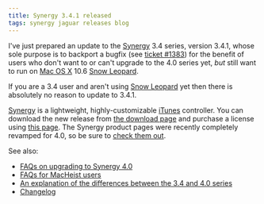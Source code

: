 ```yaml
---
title: Synergy 3.4.1 released
tags: synergy jaguar releases blog
---
```


I've just prepared an update to the [Synergy](/wiki/Synergy) 3.4 series, version 3.4.1, whose sole purpose is to backport a bugfix (see [ticket \#1383](/issues/1383)) for the benefit of users who don't want to or can't upgrade to the 4.0 series yet, _but_ still want to run on [Mac OS X](/wiki/Mac_OS_X) 10.6 [Snow Leopard](/wiki/Snow_Leopard).

If you are a 3.4 user and aren't using [Snow Leopard](/wiki/Snow_Leopard) yet then there is absolutely no reason to update to 3.4.1.

[Synergy](/wiki/Synergy) is a lightweight, highly-customizable [iTunes](/wiki/iTunes) controller. You can download the new release from [the download page](/products/synergy/download) and purchase a license using [this page](https://secure.wincent.com/a/products/synergy-classic/purchase/). The Synergy product pages were recently completely revamped for 4.0, so be sure to [check them out](/products/synergy).

See also:

-   [FAQs on upgrading to Synergy 4.0](/blog/synergy-4.0-upgrades)
-   [FAQs for MacHeist users](/blog/frequently-asked-questions-about-synergy-and-macheist)
-   [An explanation of the differences between the 3.4 and 4.0 series](/blog/clearing-up-confusion-about-synergy-version-numbers)
-   [Changelog](/products/synergy/history)
